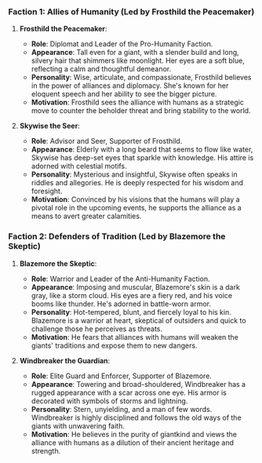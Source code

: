 ### Faction 1: Allies of Humanity (Led by Frosthild the Peacemaker)

1. **Frosthild the Peacemaker**:
    
    - **Role**: Diplomat and Leader of the Pro-Humanity Faction.
    - **Appearance**: Tall even for a giant, with a slender build and long, silvery hair that shimmers like moonlight. Her eyes are a soft blue, reflecting a calm and thoughtful demeanor.
    - **Personality**: Wise, articulate, and compassionate, Frosthild believes in the power of alliances and diplomacy. She's known for her eloquent speech and her ability to see the bigger picture.
    - **Motivation**: Frosthild sees the alliance with humans as a strategic move to counter the beholder threat and bring stability to the world.
2. **Skywise the Seer**:
    
    - **Role**: Advisor and Seer, Supporter of Frosthild.
    - **Appearance**: Elderly with a long beard that seems to flow like water, Skywise has deep-set eyes that sparkle with knowledge. His attire is adorned with celestial motifs.
    - **Personality**: Mysterious and insightful, Skywise often speaks in riddles and allegories. He is deeply respected for his wisdom and foresight.
    - **Motivation**: Convinced by his visions that the humans will play a pivotal role in the upcoming events, he supports the alliance as a means to avert greater calamities.

### Faction 2: Defenders of Tradition (Led by Blazemore the Skeptic)

1. **Blazemore the Skeptic**:
    
    - **Role**: Warrior and Leader of the Anti-Humanity Faction.
    - **Appearance**: Imposing and muscular, Blazemore's skin is a dark gray, like a storm cloud. His eyes are a fiery red, and his voice booms like thunder. He's adorned in battle-worn armor.
    - **Personality**: Hot-tempered, blunt, and fiercely loyal to his kin. Blazemore is a warrior at heart, skeptical of outsiders and quick to challenge those he perceives as threats.
    - **Motivation**: He fears that alliances with humans will weaken the giants' traditions and expose them to new dangers.
2. **Windbreaker the Guardian**:
    
    - **Role**: Elite Guard and Enforcer, Supporter of Blazemore.
    - **Appearance**: Towering and broad-shouldered, Windbreaker has a rugged appearance with a scar across one eye. His armor is decorated with symbols of storms and lightning.
    - **Personality**: Stern, unyielding, and a man of few words. Windbreaker is highly disciplined and follows the old ways of the giants with unwavering faith.
    - **Motivation**: He believes in the purity of giantkind and views the alliance with humans as a dilution of their ancient heritage and strength.